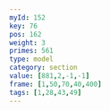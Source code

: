 ```yaml
---
myId: 152
key: 76
pos: 162
weight: 3
primes: 561
type: model
category: section
value: [881,2,-1,-1]
frame: [1,50,70,40,400]
tags: [1,28,43,49]
---
```

